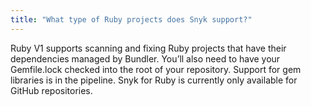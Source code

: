 ```yaml
---
title: "What type of Ruby projects does Snyk support?"
---
```

Ruby V1 supports scanning and fixing Ruby projects that have their dependencies managed by Bundler. You’ll also need to have your Gemfile.lock checked into the root of your repository. 
Support for gem libraries is in the pipeline. 
Snyk for Ruby is currently only available for GitHub repositories.
